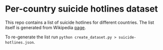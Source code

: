 # Per-country suicide hotlines dataset

This repo contains a list of suicide hotlines for different countries. The list itself is generated from Wikipedia [page](https://en.wikipedia.org/wiki/List_of_suicide_crisis_lines).

To re-generate the list run `python create_dataset.py > suicide-hotlines.json`.

